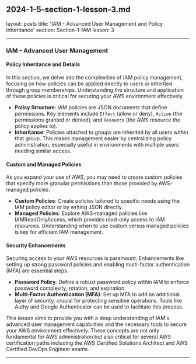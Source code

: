 ## 2024-1-5-section-1-lesson-3.md

layout: posts
title: 'IAM - Advanced User Management and Policy Inheritance'
section: Section-1-IAM
lesson: 3

---

### IAM - Advanced User Management

#### Policy Inheritance and Details

In this section, we delve into the complexities of IAM policy management, focusing on how policies can be applied directly to users or inherited through group memberships. Understanding the structure and application of these policies is critical for securing your AWS environment effectively.

- **Policy Structure**: IAM policies are JSON documents that define permissions. Key elements include `Effect` (allow or deny), `Action` (the permissions granted or denied), and `Resource` (the AWS resource the policy applies to).
- **Inheritance**: Policies attached to groups are inherited by all users within that group. This makes management easier by centralizing policy administration, especially useful in environments with multiple users needing similar access.

<!-- pagebreak -->

#### Custom and Managed Policies

As you expand your use of AWS, you may need to create custom policies that specify more granular permissions than those provided by AWS-managed policies.

- **Custom Policies**: Create policies tailored to specific needs using the IAM policy editor or by writing JSON directly.
- **Managed Policies**: Explore AWS-managed policies like IAMReadOnlyAccess, which provides read-only access to IAM resources. Understanding when to use custom versus managed policies is key for efficient IAM management.

<!-- pagebreak -->

#### Security Enhancements

Securing access to your AWS resources is paramount. Enhancements like setting up strong password policies and enabling multi-factor authentication (MFA) are essential steps.

- **Password Policy**: Define a robust password policy within IAM to enforce password complexity, rotation, and expiration.
- **Multi-Factor Authentication (MFA)**: Set up MFA to add an additional layer of security, crucial for protecting sensitive operations. Tools like Authy and Google Authenticator can be used to facilitate this process.

This lesson aims to provide you with a deep understanding of IAM's advanced user management capabilities and the necessary tools to secure your AWS environment effectively. These concepts are not only fundamental for AWS administration but also critical for several AWS certification paths including the AWS Certified Solutions Architect and AWS Certified DevOps Engineer exams.

---
